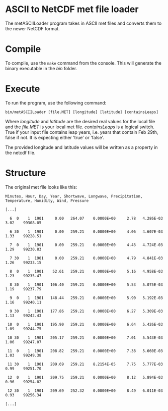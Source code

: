 ASCII to NetCDF met file loader
========

The metASCIILoader program takes in ASCII met files and converts them to the newer NetCDF format.

# Compile

To compile, use the `make` command from the console.
This will generate the binary executable in the *bin* folder.

# Execute

To run the program, use the following command:

`bin/metASCIILoader [file.MET] [longitude] [latitude] [containsLeaps]`

Where *longitude* and *latitude* are the desired real values for the local file and the *file.MET* is your local met file. *containsLeaps* is a logical switch. True if your input file contains leap years, i.e. years that contain Feb 29th, false if not. It is expecting either 'true' or 'false'.

The provided longitude and latitude values will be written as a property in the netcdf file.

# Structure

The original met file looks like this:

`Minutes, Hour, Day, Year, Shortwave, Longwave, Precipitation, Temperature, Humidity, Wind, Pressure`

` [...] `

`  6  0    1  1901     0.00   264.07    0.0000E+00     2.78   4.286E-03    3.02    99308.05`

`  6 30    1  1901     0.00   259.21    0.0000E+00     4.06   4.607E-03    1.33    99228.51`

`  7  0    1  1901     0.00   259.21    0.0000E+00     4.43   4.724E-03    1.29    99230.83`

`  7 30    1  1901     0.00   259.21    0.0000E+00     4.79   4.841E-03    1.26    99233.15`

`  8  0    1  1901    52.61   259.21    0.0000E+00     5.16   4.958E-03    1.23    99235.47`

`  8 30    1  1901   106.40   259.21    0.0000E+00     5.53   5.075E-03    1.19    99237.79`

`  9  0    1  1901   148.44   259.21    0.0000E+00     5.90   5.192E-03    1.16    99240.11`

`  9 30    1  1901   177.86   259.21    0.0000E+00     6.27   5.309E-03    1.13    99242.43`

` 10  0    1  1901   195.90   259.21    0.0000E+00     6.64   5.426E-03    1.09    99244.75`

` 10 30    1  1901   205.17   259.21    0.0000E+00     7.01   5.543E-03    1.06    99247.07`

` 11  0    1  1901   208.82   259.21    0.0000E+00     7.38   5.660E-03    1.03    99249.38`

` 11 30    1  1901   209.69   259.21    8.2154E-05     7.75   5.777E-03    0.99    99251.70`

` 12  0    1  1901   209.75   259.21    0.0000E+00     8.12   5.894E-03    0.96    99254.02`

` 12 30    1  1901   209.69   252.32    0.0000E+00     8.49   6.011E-03    0.93    99256.34`

` [...] `
